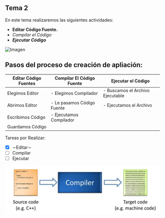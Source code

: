 ## Tema 2

En este tema realizaremos las siguientes actividades:

- **Editar Código Fuente.**
- *Compilar el Código*
- ***Ejecutar Código***

![Imagen](https://localdab.org/wp-content/uploads/2022/11/Compiler-2.jpg)

## Pasos del proceso de creación de apliación:

|Editar Código Fuentes  |  Compilar El Código Fuente  |  Ejecutar el Código 
|-----------------------|-----------------------------|---------------------
| Elegimos Editor       | - Elegimos Compilador       | - Buscamos el Archivo Ejecutable
| Abrimos Editor        | - Le pasamos Código Fuente  | - Ejecutamos el Archivo
| Escribimos Código     | - Ejecutamos Compilador     |
| Guardamos Código      |                             |


Tareas por Realizar:

- [X]  ∼Editar∼
- [ ]  Compilar
- [ ]  Ejecutar

![Imagen2](1_2erdnWAaS4KohooyZq_2bQ.jpg)
